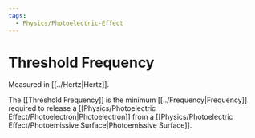 ```yaml
---
tags:
  - Physics/Photoelectric-Effect
---
```

# Threshold Frequency
Measured in [[../Hertz|Hertz]].

The [[Threshold Frequency]] is the minimum [[../Frequency|Frequency]] required to release a [[Physics/Photoelectric Effect/Photoelectron|Photoelectron]] from a [[Physics/Photoelectric Effect/Photoemissive Surface|Photoemissive Surface]].